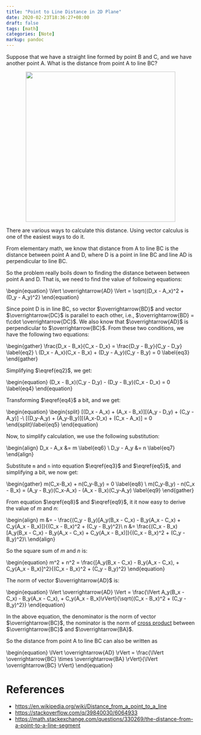 ```yaml
---
title: "Point to Line Distance in 2D Plane"
date: 2020-02-23T18:36:27+08:00
draft: false
tags: [math]
categories: [Note]
markup: pandoc
---
```


Suppose that we have a straight line formed by point B and C, and we have another
point A. What is the distance from point A to line BC?

<!--more-->

<p align="center">
<img src="https://blog-resource-1257868508.file.myqcloud.com/20200223201931.jpg" width="400">
</p>

There are various ways to calculate this distance. Using vector calculus is one
of the easiest ways to do it.

From elementary math, we know that distance from A to line BC is the distance
between point A and D, where D is a point in line BC and line AD is
perpendicular to line BC.

So the problem really boils down to finding the distance between between point
A and D. That is, we need to find the value of following equations:

\begin{equation}
\Vert \overrightarrow{AD} \Vert = \sqrt{(D_x - A_x)^2 + (D_y - A_y)^2}
\end{equation}

Since point D is in line BC, so vector $\overrightarrow{BD}$ and vector
$\overrightarrow{DC}$ is parallel to each other, i.e., $\overrightarrow{BD} =
t\cdot \overrightarrow{DC}$. We also know that $\overrightarrow{AD}$ is perpendicular
to $\overrightarrow{BC}$. From these two conditions, we have the following two
equations:

\begin{gather}
\frac{D_x - B_x}{C_x - D_x} = \frac{D_y - B_y}{C_y - D_y} \label{eq2}  \\
(D_x - A_x)(C_x - B_x) + (D_y - A_y)(C_y - B_y) = 0 \label{eq3}
\end{gather}

Simplifying $\eqref{eq2}$, we get:

\begin{equation}
(D_x - B_x)(C_y - D_y) - (D_y - B_y)(C_x - D_x) = 0 \label{eq4}
\end{equation}

Transforming $\eqref{eq4}$ a bit, and we get:

\begin{equation}
\begin{split}
[(D_x - A_x) + (A_x - B_x)][(A_y - D_y) + (C_y - A_y)] -\\ [(D_y-A_y) + (A_y-B_y)][(A_x-D_x) + (C_x - A_x)] = 0
\end{split}\label{eq5}
\end{equation}

Now, to simplify calculation, we use the following substitution:

\begin{align}
D_x - A_x &= m \label{eq6} \\
D_y - A_y &= n \label{eq7}
\end{align}

Substitute `m` and `n` into equation $\eqref{eq3}$ and $\eqref{eq5}$, and
simplifying a bit, we now get:

\begin{gather}
m(C_x-B_x) + n(C_y-B_y) = 0 \label{eq8}  \\
m(C_y-B_y) - n(C_x - B_x) = (A_y - B_y)(C_x-A_x) - (A_x - B_x)(C_y-A_y) \label{eq9}
\end{gather}

From equation $\eqref{eq8}$ and $\eqref{eq9}$, it it now easy to derive the value of
$m$ and $n$:

\begin{align}
m &= - \frac{(C_y - B_y)[A_y(B_x - C_x) - B_y(A_x - C_x) + C_y(A_x - B_x)]}{(C_x - B_x)^2 + (C_y - B_y)^2}\\
n &= \frac{(C_x - B_x)[A_y(B_x - C_x) - B_y(A_x - C_x) + C_y(A_x - B_x)]}{(C_x - B_x)^2 + (C_y - B_y)^2}\\
\end{align}

So the square sum of $m$ and $n$ is:

\begin{equation}
m^2 + n^2 = \frac{[A_y(B_x - C_x) - B_y(A_x - C_x), + C_y(A_x - B_x)]^2}{(C_x - B_x)^2 + (C_y - B_y)^2}
\end{equation}

The norm of vector $\overrightarrow{AD}$ is:

\begin{equation}
\Vert \overrightarrow{AD} \Vert = \frac{\lVert A_y(B_x - C_x) - B_y(A_x - C_x), + C_y(A_x - B_x)\rVert}{\sqrt{(C_x - B_x)^2 + (C_y - B_y)^2}}
\end{equation}

In the above equation, the denominator is the norm of vector
$\overrightarrow{BC}$, the nominator is the norm of [cross
product](https://en.wikipedia.org/wiki/Cross_product) between
$\overrightarrow{BC}$ and $\overrightarrow{BA}$.

So the distance from point A to line BC can also be written as

\begin{equation}
\lVert \overrightarrow{AD} \rVert = \frac{\lVert \overrightarrow{BC} \times \overrightarrow{BA} \rVert}{\lVert \overrightarrow{BC} \rVert}
\end{equation}

# References

+ https://en.wikipedia.org/wiki/Distance_from_a_point_to_a_line
+ https://stackoverflow.com/q/39840030/6064933
+ https://math.stackexchange.com/questions/330269/the-distance-from-a-point-to-a-line-segment
